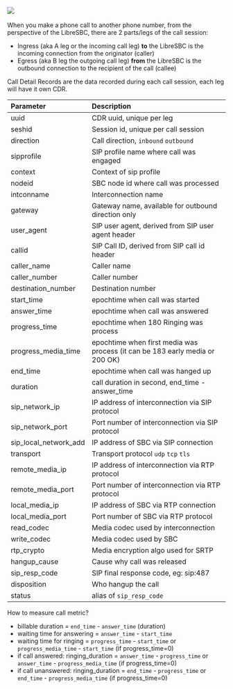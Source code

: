 <img src="https://img.shields.io/badge/STATUS-DONE-blue?style=flat-square"><br/><br/>
When you make a phone call to another phone number, from the perspective of the LibreSBC, there are 2 parts/legs of the call session:
* Ingress (aka A leg or the incoming call leg) **to** the LibreSBC is the incoming connection from the originator (caller)
* Egress (aka B leg the outgoing call leg) **from** the LibreSBC is the outbound connection to the recipient of the call (callee)

Call Detail Records are the data recorded during each call session, each leg will have it own CDR.


Parameter                | Description                     
:------------------------|:----------------------------------------------------                   
uuid                     |CDR uuid, unique per leg
seshid                   |Session id, unique per call session
direction                |Call direction, `inbound` `outbound`
sipprofile               |SIP profile name where call was engaged
context                  |Context of sip profile
nodeid                   |SBC node id where call was processed
intconname               |Interconnection name
gateway                  |Gateway name, available for outbound direction only
user_agent               |SIP user agent, derived from SIP user agent header
callid                   |SIP Call ID, derived from SIP call id header
caller_name              |Caller name
caller_number            |Caller number
destination_number       |Destination number
start_time               |epochtime when call was started
answer_time              |epochtime when call was answered
progress_time            |epochtime when 180 Ringing was process
progress_media_time      |epochtime when first media was process (it can be 183 early media or 200 OK)
end_time                 |epochtime when call was hanged up
duration                 |call duration in second, end_time - answer_time
sip_network_ip           |IP address of interconnection via SIP protocol
sip_network_port         |Port number of interconnection via SIP protocol
sip_local_network_add    |IP address of SBC via SIP connection
transport                |Transport protocol `udp` `tcp` `tls`
remote_media_ip          |IP address of interconnection via RTP protocol
remote_media_port        |Port number of interconnection via RTP protocol
local_media_ip           |IP address of SBC via RTP connection
local_media_port         |Port number of SBC via RTP protocol
read_codec               |Media codec used by interconnection
write_codec              |Media codec used by SBC
rtp_crypto               |Media encryption algo used for SRTP
hangup_cause             |Cause why call was released
sip_resp_code            |SIP final response code, eg: sip:487
disposition              |Who hangup the call
status                   |alias of `sip_resp_code`


How to measure call metric?

* billable duration = `end_time` - `answer_time` (duration)
* waiting time for answering = `answer_time` - `start_time`
* waiting time for ringing = `progress_time` - `start_time` or `progress_media_time` - `start_time` (if progress_time=0)
* if call answered: ringing_duration = `answer_time` - `progress_time` or `answer_time` - `progress_media_time` (if progress_time=0)
* if call unanswered: ringing_duration = `end_time` - `progress_time` or `end_time` - `progress_media_time` (if progress_time=0)
